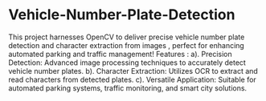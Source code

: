 # Vehicle-Number-Plate-Detection
This project harnesses OpenCV to deliver precise vehicle number plate detection and character extraction from images , perfect for enhancing automated parking and traffic management!
Features : 
a). Precision Detection: Advanced image processing techniques to accurately detect vehicle number plates.
b). Character Extraction: Utilizes OCR to extract and read characters from detected plates.
c). Versatile Application: Suitable for automated parking systems, traffic monitoring, and smart city solutions.
